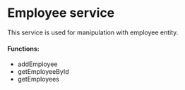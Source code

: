 # Employee service
This service is used for manipulation with employee entity.

#### Functions:
* addEmployee
* getEmployeeById
* getEmployees
